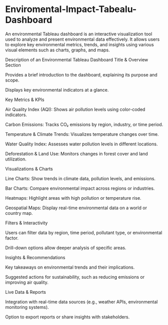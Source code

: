 # Enviromental-Impact-Tabealu-Dashboard
An environmental Tableau dashboard is an interactive visualization tool used to analyze and present environmental data effectively. It allows users to explore key environmental metrics, trends, and insights using various visual elements such as charts, graphs, and maps.

Description of an Environmental Tableau Dashboard
Title & Overview Section

Provides a brief introduction to the dashboard, explaining its purpose and scope.

Displays key environmental indicators at a glance.

Key Metrics & KPIs

Air Quality Index (AQI): Shows air pollution levels using color-coded indicators.

Carbon Emissions: Tracks CO₂ emissions by region, industry, or time period.

Temperature & Climate Trends: Visualizes temperature changes over time.

Water Quality Index: Assesses water pollution levels in different locations.

Deforestation & Land Use: Monitors changes in forest cover and land utilization.

Visualizations & Charts

Line Charts: Show trends in climate data, pollution levels, and emissions.

Bar Charts: Compare environmental impact across regions or industries.

Heatmaps: Highlight areas with high pollution or temperature rise.

Geospatial Maps: Display real-time environmental data on a world or country map.

Filters & Interactivity

Users can filter data by region, time period, pollutant type, or environmental factor.

Drill-down options allow deeper analysis of specific areas.

Insights & Recommendations

Key takeaways on environmental trends and their implications.

Suggested actions for sustainability, such as reducing emissions or improving air quality.

Live Data & Reports

Integration with real-time data sources (e.g., weather APIs, environmental monitoring systems).

Option to export reports or share insights with stakeholders.
